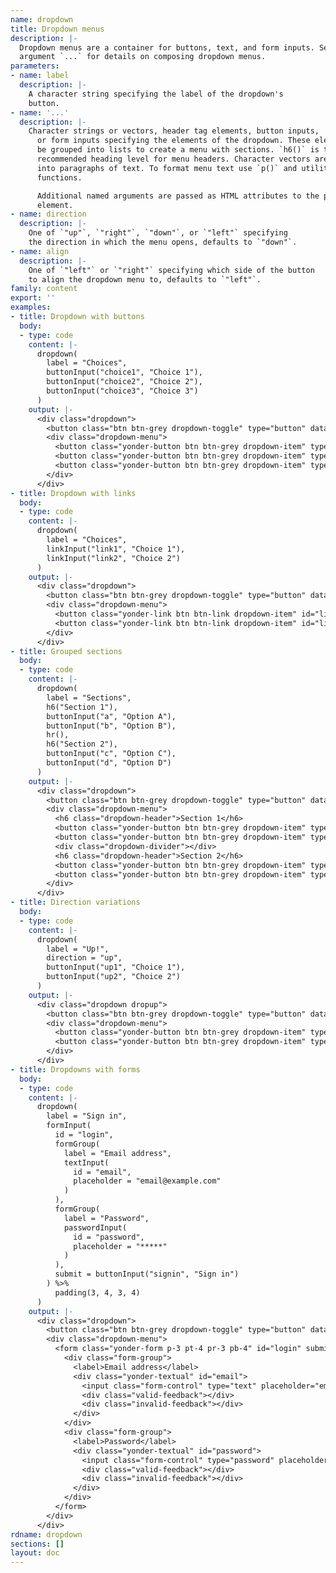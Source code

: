 ```yaml
---
name: dropdown
title: Dropdown menus
description: |-
  Dropdown menus are a container for buttons, text, and form inputs. See
  argument `...` for details on composing dropdown menus.
parameters:
- name: label
  description: |-
    A character string specifying the label of the dropdown's
    button.
- name: '...'
  description: |-
    Character strings or vectors, header tag elements, button inputs,
      or form inputs specifying the elements of the dropdown. These elements may
      be grouped into lists to create a menu with sections. `h6()` is the
      recommended heading level for menu headers. Character vectors are converted
      into paragraphs of text. To format menu text use `p()` and utility
      functions.

      Additional named arguments are passed as HTML attributes to the parent
      element.
- name: direction
  description: |-
    One of `"up"`, `"right"`, `"down"`, or `"left"` specifying
    the direction in which the menu opens, defaults to `"down"`.
- name: align
  description: |-
    One of `"left"` or `"right"` specifying which side of the button
    to align the dropdown menu to, defaults to `"left"`.
family: content
export: ''
examples:
- title: Dropdown with buttons
  body:
  - type: code
    content: |-
      dropdown(
        label = "Choices",
        buttonInput("choice1", "Choice 1"),
        buttonInput("choice2", "Choice 2"),
        buttonInput("choice3", "Choice 3")
      )
    output: |-
      <div class="dropdown">
        <button class="btn btn-grey dropdown-toggle" type="button" data-toggle="dropdown" aria-haspop="true" aria-expanded="false">Choices</button>
        <div class="dropdown-menu">
          <button class="yonder-button btn btn-grey dropdown-item" type="button" role="button" id="choice1" autocomplete="off">Choice 1</button>
          <button class="yonder-button btn btn-grey dropdown-item" type="button" role="button" id="choice2" autocomplete="off">Choice 2</button>
          <button class="yonder-button btn btn-grey dropdown-item" type="button" role="button" id="choice3" autocomplete="off">Choice 3</button>
        </div>
      </div>
- title: Dropdown with links
  body:
  - type: code
    content: |-
      dropdown(
        label = "Choices",
        linkInput("link1", "Choice 1"),
        linkInput("link2", "Choice 2")
      )
    output: |-
      <div class="dropdown">
        <button class="btn btn-grey dropdown-toggle" type="button" data-toggle="dropdown" aria-haspop="true" aria-expanded="false">Choices</button>
        <div class="dropdown-menu">
          <button class="yonder-link btn btn-link dropdown-item" id="link1">Choice 1</button>
          <button class="yonder-link btn btn-link dropdown-item" id="link2">Choice 2</button>
        </div>
      </div>
- title: Grouped sections
  body:
  - type: code
    content: |-
      dropdown(
        label = "Sections",
        h6("Section 1"),
        buttonInput("a", "Option A"),
        buttonInput("b", "Option B"),
        hr(),
        h6("Section 2"),
        buttonInput("c", "Option C"),
        buttonInput("d", "Option D")
      )
    output: |-
      <div class="dropdown">
        <button class="btn btn-grey dropdown-toggle" type="button" data-toggle="dropdown" aria-haspop="true" aria-expanded="false">Sections</button>
        <div class="dropdown-menu">
          <h6 class="dropdown-header">Section 1</h6>
          <button class="yonder-button btn btn-grey dropdown-item" type="button" role="button" id="a" autocomplete="off">Option A</button>
          <button class="yonder-button btn btn-grey dropdown-item" type="button" role="button" id="b" autocomplete="off">Option B</button>
          <div class="dropdown-divider"></div>
          <h6 class="dropdown-header">Section 2</h6>
          <button class="yonder-button btn btn-grey dropdown-item" type="button" role="button" id="c" autocomplete="off">Option C</button>
          <button class="yonder-button btn btn-grey dropdown-item" type="button" role="button" id="d" autocomplete="off">Option D</button>
        </div>
      </div>
- title: Direction variations
  body:
  - type: code
    content: |-
      dropdown(
        label = "Up!",
        direction = "up",
        buttonInput("up1", "Choice 1"),
        buttonInput("up2", "Choice 2")
      )
    output: |-
      <div class="dropdown dropup">
        <button class="btn btn-grey dropdown-toggle" type="button" data-toggle="dropdown" aria-haspop="true" aria-expanded="false">Up!</button>
        <div class="dropdown-menu">
          <button class="yonder-button btn btn-grey dropdown-item" type="button" role="button" id="up1" autocomplete="off">Choice 1</button>
          <button class="yonder-button btn btn-grey dropdown-item" type="button" role="button" id="up2" autocomplete="off">Choice 2</button>
        </div>
      </div>
- title: Dropdowns with forms
  body:
  - type: code
    content: |-
      dropdown(
        label = "Sign in",
        formInput(
          id = "login",
          formGroup(
            label = "Email address",
            textInput(
              id = "email",
              placeholder = "email@example.com"
            )
          ),
          formGroup(
            label = "Password",
            passwordInput(
              id = "password",
              placeholder = "*****"
            )
          ),
          submit = buttonInput("signin", "Sign in")
        ) %>%
          padding(3, 4, 3, 4)
      )
    output: |-
      <div class="dropdown">
        <button class="btn btn-grey dropdown-toggle" type="button" data-toggle="dropdown" aria-haspop="true" aria-expanded="false">Sign in</button>
        <div class="dropdown-menu">
          <form class="yonder-form p-3 pt-4 pr-3 pb-4" id="login" submit="&lt;button class=&quot;yonder-button btn btn-grey&quot; type=&quot;button&quot; role=&quot;button&quot; id=&quot;signin&quot; autocomplete=&quot;off&quot;&gt;Sign in&lt;/button&gt;">
            <div class="form-group">
              <label>Email address</label>
              <div class="yonder-textual" id="email">
                <input class="form-control" type="text" placeholder="email@example.com" autocomplete="off"/>
                <div class="valid-feedback"></div>
                <div class="invalid-feedback"></div>
              </div>
            </div>
            <div class="form-group">
              <label>Password</label>
              <div class="yonder-textual" id="password">
                <input class="form-control" type="password" placeholder="*****" autocomplete="off"/>
                <div class="valid-feedback"></div>
                <div class="invalid-feedback"></div>
              </div>
            </div>
          </form>
        </div>
      </div>
rdname: dropdown
sections: []
layout: doc
---
```

